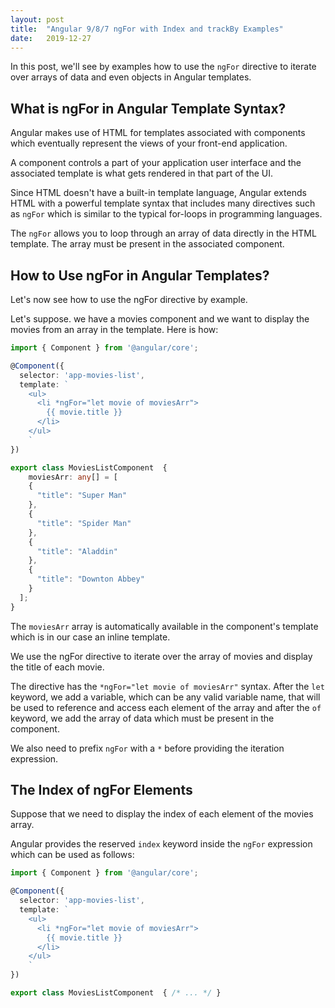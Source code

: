 ```yaml
---
layout: post
title:  "Angular 9/8/7 ngFor with Index and trackBy Examples"
date:   2019-12-27
---
```


In this post, we'll see by examples how to use the `ngFor` directive to iterate over arrays of data and even objects in Angular templates.

## What is ngFor in Angular Template Syntax?

Angular makes use of HTML for templates associated with components which eventually represent the views of your front-end application. 

A component controls a part of your application user interface and the associated template is what gets rendered in that part of the UI.

Since HTML doesn't have a built-in template language, Angular extends HTML with a powerful template syntax that includes many directives such as `ngFor` which is similar to the typical for-loops in programming languages.

The `ngFor` allows you to loop through an array of data directly in the HTML template. The array must be present in the associated component.

## How to Use ngFor in Angular Templates?

Let's now see how to use the ngFor directive by example.

Let's suppose. we have a movies component and we want to display the movies from an array in the template. Here is how:

```typescript
import { Component } from '@angular/core';

@Component({
  selector: 'app-movies-list',
  template: `
    <ul>
      <li *ngFor="let movie of moviesArr">
        {{ movie.title }}
      </li>
    </ul>
    `
})

export class MoviesListComponent  {
    moviesArr: any[] = [
    {
      "title": "Super Man"
    },
    {
      "title": "Spider Man"
    },
    {
      "title": "Aladdin"
    }, 
    {
      "title": "Downton Abbey"
    }
  ];
}
```

The `moviesArr` array is automatically available in the component's template which is in our case an inline template.

We use the ngFor directive to iterate over the array of movies and display the title of each movie.

The directive has the `*ngFor="let movie of moviesArr"` syntax. After the `let` keyword, we add a variable, which can be any valid variable name, that will be used to reference and access each element of the array and after the `of` keyword, we add the array of data which must be present in the component.

We also need to prefix `ngFor` with a `*` before providing the iteration expression. 

## The Index of ngFor Elements

Suppose that we need to display the index of each element of the movies array. 

Angular provides the reserved `index` keyword inside the `ngFor` expression which can be used as follows:



```typescript
import { Component } from '@angular/core';

@Component({
  selector: 'app-movies-list',
  template: `
    <ul>
      <li *ngFor="let movie of moviesArr">
        {{ movie.title }}
      </li>
    </ul>
    `
})

export class MoviesListComponent  { /* ... */ }
```



